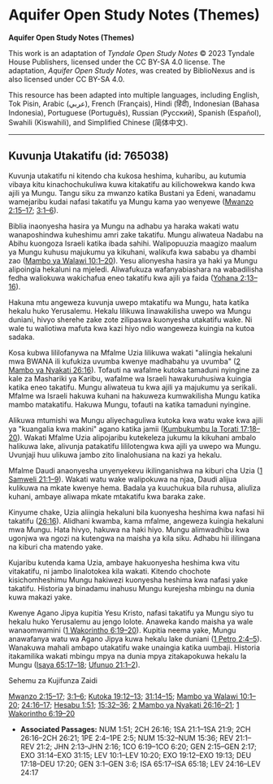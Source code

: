 # Aquifer Open Study Notes (Themes)

**Aquifer Open Study Notes (Themes)**

This work is an adaptation of *Tyndale Open Study Notes* © 2023 Tyndale House Publishers, licensed under the CC BY\-SA 4\.0 license. The adaptation, *Aquifer Open Study Notes*, was created by BiblioNexus and is also licensed under CC BY\-SA 4\.0\.

This resource has been adapted into multiple languages, including English, Tok Pisin, Arabic (عربي), French (Français), Hindi (हिंदी), Indonesian (Bahasa Indonesia), Portuguese (Português), Russian (Русский), Spanish (Español), Swahili (Kiswahili), and Simplified Chinese (简体中文).



--------------------------------

## Kuvunja Utakatifu (id: 765038)

Kuvunja utakatifu ni kitendo cha kukosa heshima, kuharibu, au kutumia vibaya kitu kinachochukuliwa kuwa kitakatifu au kilichowekwa kando kwa ajili ya Mungu. Tangu siku za mwanzo katika Bustani ya Edeni, wanadamu wamejaribu kudai nafasi takatifu ya Mungu kama yao wenyewe ([Mwanzo 2:15–17](https://ref.ly/Gen2:15-Gen2:17); [3:1–6](https://ref.ly/Gen3:1-Gen3:6)).

Biblia inaonyesha hasira ya Mungu na adhabu ya haraka wakati watu wanaposhindwa kuheshimu amri zake takatifu. Mungu aliwateua Nadabu na Abihu kuongoza Israeli katika ibada sahihi. Walipopuuzia maagizo maalum ya Mungu kuhusu majukumu ya kikuhani, walikufa kwa sababu ya dhambi zao ([Mambo ya Walawi 10:1–20](https://ref.ly/Lev10:1-Lev10:20)). Yesu alionyesha hasira ya haki ya Mungu alipoingia hekaluni na mjeledi. Aliwafukuza wafanyabiashara na wabadilisha fedha waliokuwa wakichafua eneo takatifu kwa ajili ya faida ([Yohana 2:13–16](https://ref.ly/John2:13-John2:16)).

Hakuna mtu angeweza kuvunja uwepo mtakatifu wa Mungu, hata katika hekalu huko Yerusalemu. Hekalu lilikuwa linawakilisha uwepo wa Mungu duniani, hivyo sherehe zake zote zilipaswa kuonyesha utakatifu wake. Ni wale tu waliotiwa mafuta kwa kazi hiyo ndio wangeweza kuingia na kutoa sadaka.

Kosa kubwa lililofanywa na Mfalme Uzia lilikuwa wakati "aliingia hekaluni mwa BWANA ili kufukiza uvumba kwenye madhabahu ya uvumba" ([2 Mambo ya Nyakati 26:16](https://ref.ly/2Chr26:16)). Tofauti na wafalme kutoka tamaduni nyingine za kale za Mashariki ya Karibu, wafalme wa Israeli hawakuruhusiwa kuingia katika eneo takatifu. Mungu aliwateua tu kwa ajili ya majukumu ya serikali. Mfalme wa Israeli hakuwa kuhani na hakuweza kumwakilisha Mungu katika mambo matakatifu. Hakuwa Mungu, tofauti na katika tamaduni nyingine.

Alikuwa mtumishi wa Mungu aliyechaguliwa kutoka kwa watu wake kwa ajili ya "kuangalia kwa makini" agano katika jamii ([Kumbukumbu la Torati 17:18–20](https://ref.ly/Deut17:18-Deut17:20)). Wakati Mfalme Uzia alipojaribu kutekeleza jukumu la kikuhani ambalo halikuwa lake, alivunja patakatifu lililotengwa kwa ajili ya uwepo wa Mungu. Uvunjaji huu ulikuwa jambo zito linalohusiana na kazi ya hekalu.

Mfalme Daudi anaonyesha unyenyekevu ikilinganishwa na kiburi cha Uzia ([1 Samweli 21:1–9](https://ref.ly/1Sam21:1-1Sam21:9)). Wakati watu wake walipokuwa na njaa, Daudi alijua kulikuwa na mkate kwenye hema. Badala ya kuuchukua bila ruhusa, aliuliza kuhani, ambaye aliwapa mkate mtakatifu kwa baraka zake.

Kinyume chake, Uzia aliingia hekaluni bila kuonyesha heshima kwa nafasi hii takatifu ([26:16](https://ref.ly/2Chr26:16)). Alidhani kwamba, kama mfalme, angeweza kuingia hekaluni mwa Mungu. Hata hivyo, hakuwa na haki hiyo. Mungu alimwadhibu kwa ugonjwa wa ngozi na kutengwa na maisha ya kila siku. Adhabu hii ililingana na kiburi cha matendo yake.

Kujaribu kutenda kama Uzia, ambaye hakuonyesha heshima kwa vitu vitakatifu, ni jambo linalotokea kila wakati. Kitendo chochote kisichomheshimu Mungu hakiwezi kuonyesha heshima kwa nafasi yake takatifu. Historia ya binadamu inahusu Mungu kurejesha mbingu na dunia kuwa makazi yake.

Kwenye Agano Jipya kupitia Yesu Kristo, nafasi takatifu ya Mungu siyo tu hekalu huko Yerusalemu au jengo lolote. Anaweka kando maisha ya wale wanaomwamini ([1 Wakorintho 6:19–20](https://ref.ly/1Cor6:19-1Cor6:20)). Kupitia neema yake, Mungu anawafanya watu wa Agano Jipya kuwa hekalu lake duniani ([1 Petro 2:4–5](https://ref.ly/1Pet2:4-1Pet2:5)). Wanakuwa mahali ambapo utakatifu wake unaingia katika uumbaji. Historia itakamilika wakati mbingu mpya na dunia mpya zitakapokuwa hekalu la Mungu ([Isaya 65:17–18](https://ref.ly/Isa65:17-Isa65:18); [Ufunuo 21:1–2](https://ref.ly/Rev21:1-Rev21:2)).

Sehemu za Kujifunza Zaidi

[Mwanzo 2:15–17](https://ref.ly/Gen2:15-Gen2:17); [3:1–6](https://ref.ly/Gen3:1-Gen3:6); [Kutoka 19:12–13](https://ref.ly/Exod19:12-Exod19:13); [31:14–15](https://ref.ly/Exod31:14-Exod31:15); [Mambo ya Walawi 10:1–20](https://ref.ly/Lev10:1-Lev10:20); [24:16–17](https://ref.ly/Lev24:16-Lev24:17); [Hesabu 1:51](https://ref.ly/Num1:51); [15:32–36](https://ref.ly/Num15:32-Num15:36); [2 Mambo ya Nyakati 26:16–21](https://ref.ly/2Chr26:16-2Chr26:21); [1 Wakorintho 6:19–20](https://ref.ly/1Cor6:19-1Cor6:20)

* **Associated Passages:** NUM 1:51; 2CH 26:16; 1SA 21:1–1SA 21:9; 2CH 26:16–2CH 26:21; 1PE 2:4–1PE 2:5; NUM 15:32–NUM 15:36; REV 21:1–REV 21:2; JHN 2:13–JHN 2:16; 1CO 6:19–1CO 6:20; GEN 2:15–GEN 2:17; EXO 31:14–EXO 31:15; LEV 10:1–LEV 10:20; EXO 19:12–EXO 19:13; DEU 17:18–DEU 17:20; GEN 3:1–GEN 3:6; ISA 65:17–ISA 65:18; LEV 24:16–LEV 24:17

